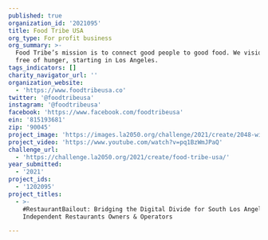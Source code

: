 ```yaml
---
published: true
organization_id: '2021095'
title: Food Tribe USA
org_type: For profit business
org_summary: >-
  Food Tribe’s mission is to connect good people to good food. We vision a world
  free of hunger, starting in Los Angeles.
tags_indicators: []
charity_navigator_url: ''
organization_website:
  - 'https://www.foodtribeusa.co'
twitter: '@foodtribeusa'
instagram: '@foodtribeusa'
facebook: 'https://www.facebook.com/foodtribeusa'
ein: '815193681'
zip: '90045'
project_image: 'https://images.la2050.org/challenge/2021/create/2048-wide/food-tribe-usa.jpg'
project_video: 'https://www.youtube.com/watch?v=pq1BzWmJPaQ'
challenge_url:
  - 'https://challenge.la2050.org/2021/create/food-tribe-usa/'
year_submitted:
  - '2021'
project_ids:
  - '1202095'
project_titles:
  - >-
    #RestaurantBailout: Bridging the Digital Divide for South Los Angeles
    Independent Restaurants Owners & Operators

---
```

